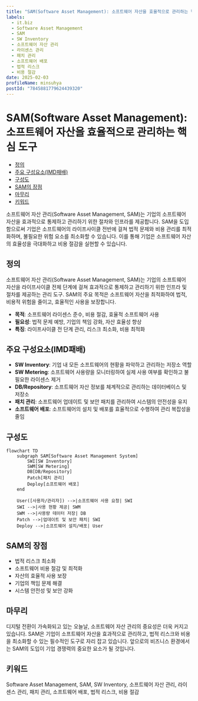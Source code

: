 ```yaml
---
title: "SAM(Software Asset Management): 소프트웨어 자산을 효율적으로 관리하는 핵심 도구"
labels:
  - it.biz
  - Software Asset Management
  - SAM
  - SW Inventory
  - 소프트웨어 자산 관리
  - 라이센스 관리
  - 패치 관리
  - 소프트웨어 배포
  - 법적 리스크
  - 비용 절감
date: 2025-02-03
profileName: minsuhya
postId: "7845881779624439320"
---
```


# SAM(Software Asset Management): 소프트웨어 자산을 효율적으로 관리하는 핵심 도구

<!-- mtoc-start -->

- [정의](#정의)
- [주요 구성요소(IMD패배)](#주요-구성요소imd패배)
- [구성도](#구성도)
- [SAM의 장점](#sam의-장점)
- [마무리](#마무리)
- [키워드](#키워드)

<!-- mtoc-end -->

소프트웨어 자산 관리(Software Asset Management, SAM)는 기업의 소프트웨어 자산을 효과적으로 통제하고 관리하기 위한 절차와 인프라를 제공합니다. SAM을 도입함으로써 기업은 소프트웨어의 라이프사이클 전반에 걸쳐 법적 문제와 비용 관리를 최적화하며, 불필요한 위험 요소를 최소화할 수 있습니다. 이를 통해 기업은 소프트웨어 자산의 효율성을 극대화하고 비용 절감을 실현할 수 있습니다.

## 정의

소프트웨어 자산 관리(Software Asset Management, SAM)는 기업의 소프트웨어 자산을 라이프사이클 전체 단계에 걸쳐 효과적으로 통제하고 관리하기 위한 인프라 및 절차를 제공하는 관리 도구. SAM의 주요 목적은 소프트웨어 자산을 최적화하여 법적, 비용적 위험을 줄이고, 효율적인 사용을 보장합니다.

- **목적**: 소프트웨어 라이센스 준수, 비용 절감, 효율적 소프트웨어 사용
- **필요성**: 법적 문제 예방, 기업의 책임 강화, 자산 효율성 향상
- **특징**: 라이프사이클 전 단계 관리, 리스크 최소화, 비용 최적화

## 주요 구성요소(IMD패배)

- **SW Inventory**: 기업 내 모든 소프트웨어의 현황을 파악하고 관리하는 저장소 역할
- **SW Metering**: 소프트웨어 사용량을 모니터링하여 실제 사용 여부를 확인하고 불필요한 라이센스 제거
- **DB/Repository**: 소프트웨어 자산 정보를 체계적으로 관리하는 데이터베이스 및 저장소
- **패치 관리**: 소프트웨어 업데이트 및 보안 패치를 관리하여 시스템의 안전성을 유지
- **소프트웨어 배포**: 소프트웨어의 설치 및 배포를 효율적으로 수행하여 관리 복잡성을 줄임

## 구성도

```mermaid
flowchart TD
    subgraph SAM[Software Asset Management System]
        SWI[SW Inventory]
        SWM[SW Metering]
        DB[DB/Repository]
        Patch[패치 관리]
        Deploy[소프트웨어 배포]
    end

    User([사용자/관리자]) -->|소프트웨어 사용 요청| SWI
    SWI -->|사용 현황 제공| SWM
    SWM -->|사용량 데이터 저장| DB
    Patch -->|업데이트 및 보안 패치| SWI
    Deploy -->|소프트웨어 설치/배포| User
```

## SAM의 장점

- 법적 리스크 최소화
- 소프트웨어 비용 절감 및 최적화
- 자산의 효율적 사용 보장
- 기업의 책임 문제 해결
- 시스템 안전성 및 보안 강화

## 마무리

디지털 전환이 가속화되고 있는 오늘날, 소프트웨어 자산 관리의 중요성은 더욱 커지고 있습니다. SAM은 기업이 소프트웨어 자산을 효과적으로 관리하고, 법적 리스크와 비용을 최소화할 수 있는 필수적인 도구로 자리 잡고 있습니다. 앞으로의 비즈니스 환경에서는 SAM의 도입이 기업 경쟁력의 중요한 요소가 될 것입니다.

## 키워드

Software Asset Management, SAM, SW Inventory, 소프트웨어 자산 관리, 라이센스 관리, 패치 관리, 소프트웨어 배포, 법적 리스크, 비용 절감